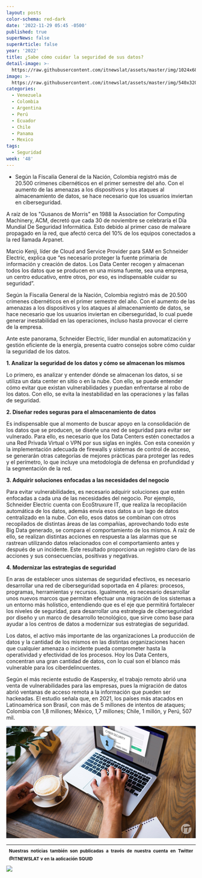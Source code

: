 ```yaml
---
layout: posts
color-schema: red-dark
date: '2022-11-29 05:45 -0500'
published: true
superNews: false
superArticle: false
year: '2022'
title: ¿Sabe cómo cuidar la seguridad de sus datos?
detail-image: >-
  https://raw.githubusercontent.com/itnewslat/assets/master/img/1024x680/laptop-segura-g.jpg
image: >-
  https://raw.githubusercontent.com/itnewslat/assets/master/img/540x320/laptop-segura-p.jpg
categories:
  - Venezuela
  - Colombia
  - Argentina
  - Perú
  - Ecuador
  - Chile
  - Panama
  - Mexico
tags:
  - Seguridad
week: '48'
---
```

- Según la Fiscalía General de la Nación, Colombia registró más de 20.500 crímenes cibernéticos en el primer semestre del año. Con el aumento de las amenazas a los dispositivos y los ataques al almacenamiento de datos, se hace necesario que los usuarios inviertan en ciberseguridad.

A raíz de los "Gusanos de Morris" en 1988 la Association for Computing Machinery, ACM, decretó que cada 30 de noviembre se celebraría el Día Mundial De Seguridad Informática. Esto debido al primer caso de malware propagado en la red, que afectó cerca del 10% de los equipos conectados a la red llamada Arpanet. 

Marcio Kenji, líder de Cloud and Service Provider para SAM en Schneider Electric, explica que “es necesario proteger la fuente primaria de información y creación de datos. Los Data Center recogen y almacenan todos los datos que se producen en una misma fuente, sea una empresa, un centro educativo, entre otros, por eso, es indispensable cuidar su seguridad”.

Según la Fiscalía General de la Nación, Colombia registró más de 20.500 crímenes cibernéticos en el primer semestre del año. Con el aumento de las amenazas a los dispositivos y los ataques al almacenamiento de datos, se hace necesario que los usuarios inviertan en ciberseguridad, lo cual puede generar inestabilidad en las operaciones, incluso hasta provocar el cierre de la empresa.

Ante este panorama, Schneider Electric, líder mundial en automatización y gestión eficiente de la energía, presenta cuatro consejos sobre cómo cuidar la seguridad de los datos. 

**1.	Analizar la seguridad de los datos y cómo se almacenan los mismos**

Lo primero, es analizar y entender dónde se almacenan los datos, si se utiliza un data center en sitio o en la nube. Con ello, se puede entender cómo evitar que existan vulnerabilidades y puedan enfrentarse al robo de los datos. Con ello, se evita la inestabilidad en las operaciones y las fallas de seguridad.

**2.	Diseñar redes seguras para el almacenamiento de datos**

Es indispensable que al momento de buscar apoyo en la consolidación de los datos que se producen, se diseñe una red de seguridad para evitar ser vulnerado. Para ello, es necesario que los Data Centers estén conectados a una Red Privada Virtual o VPN por sus siglas en inglés. Con esta conexión y la implementación adecuada de firewalls y sistemas de control de acceso, se generarán otras categorías de mejores prácticas para proteger las redes y el perímetro, lo que  incluye una metodología de defensa en profundidad y la segmentación de la red.

**3.	Adquirir soluciones enfocadas a las necesidades del negocio**

Para evitar vulnerabilidades, es necesario adquirir soluciones que estén enfocadas a cada una de las necesidades del negocio. Por ejemplo, Schneider Electric cuenta con EcoStruxure IT, que realiza la recopilación automática de los datos, además envía esos datos a un lago de datos centralizado en la nube. Con ello, esos datos se combinan con otros recopilados de distintas áreas de las compañías, aprovechando todo este Big Data generado, se compara el comportamiento de los mismos. A raíz de ello, se realizan distintas acciones en respuesta a las alarmas que se rastrean utilizando datos relacionados con el comportamiento antes y después de un incidente. Este resultado proporciona un registro claro de las acciones y sus consecuencias, positivas y negativas.

**4.	Modernizar las estrategias de seguridad**

En aras de establecer unos sistemas de seguridad efectivos, es necesario desarrollar una red de ciberseguridad soportada en 4 pilares: procesos, programas, herramientas y recursos. Igualmente, es necesario desarrollar unos nuevos marcos que permitan efectuar una migración de los sistemas a un entorno más holístico, entendiendo que es el eje que permitirá fortalecer los niveles de seguridad, para desarrollar una estrategia de ciberseguridad por diseño y un marco de desarrollo tecnológico, que sirve como base para ayudar a los centros de datos a modernizar sus estrategias de seguridad. 

Los datos, el activo más importante de las organizaciones 
La producción de datos y la cantidad de los mismos en las distintas organizaciones hacen que cualquier amenaza o incidente pueda comprometer hasta la operatividad y efectividad de los procesos. Hoy los Data Centers, concentran una gran cantidad de datos, con lo cual son el blanco más vulnerable para los ciberdelincuentes. 

Según el más reciente estudio de Kaspersky, el trabajo remoto abrió una venta de vulnerabilidades para las empresas, pues la migración de datos abrió ventanas de acceso remota a la información que pueden ser hackeadas. El estudio señala que, en 2021, los países más atacados en Latinoamérica son Brasil, con más de 5 millones de intentos de ataques; Colombia con 1,8 millones; México, 1,7 millones; Chile, 1 millón, y Perú, 507 mil. 

![](https://raw.githubusercontent.com/itnewslat/assets/master/img/540x320/laptop-segura-p.jpg)

<table style="height: 42px;" width="569">
<tbody>
<tr>
<td style="text-align: justify;"><sub><strong>Nuestras noticias también son publicadas a través de nuestra cuenta en Twitter <a href="https://twitter.com/itnewslat?lang=es">@ITNEWSLAT</a> y en la aplicación <a href="https://squidapp.co/en/">SQUID</a></strong></sub></td>
</tr>
</tbody>
</table>

<img src="https://tracker.metricool.com/c3po.jpg?hash=56f88a41e39ab42c063cc51676587a04"/>